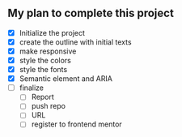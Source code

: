 ## My plan to complete this project

- [x] Initialize the project
- [x] create the outline with initial texts
- [x] make responsive
- [x] style the colors
- [x] style the fonts
- [x] Semantic element and ARIA 
- [ ] finalize
  - [ ] Report
  - [ ] push repo
  - [ ] URL
  - [ ] register to frontend mentor